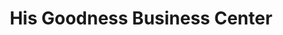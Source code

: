---
title: "His Goodness Business Center"
url: /ganta/his-goodness-business-center-2/
shop: convenience
---